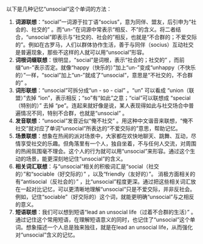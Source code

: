 以下是几种记忆“unsocial”这个单词的方法：
1. **词源联想**：“social”一词源于拉丁语“socius”，意为同伴、盟友，后引申为“社会的、社交的” 。而“un-”在词源中常表示“相反、不”的含义。将二者结合，“unsocial”即表示与“社交的、社会的”相反，也就是“不合群的；不爱交际的”。例如在古罗马，人们以群体协作生活，善于与同伴（socius）互动社交是普遍现象，那些不这样的人就可以用“unsocial”形容。
2. **词根词缀联想**：很明显，“social”是词根，表示“社会的；社交的” ，而前缀“un-”表示否定。就像“happy（快乐的）”加上“un-”变成“unhappy（不快乐的）”一样，“social”加上“un-”就成了“unsocial”，意思是“不社交的，不合群的” 。 
3. **词形联想**：“unsocial”可拆分成“un - so - cial” 。“un” 可以看成 “union（联盟）”去掉 “ion”，表示相反；“so”有“如此”之意；“cial”可以联想成 “special（特别的）” 去掉 “pe”。连起来就好像是说，某人表现得如此与社交场合中普遍情况不同，特别不合群，也就是“unsocial” 。 
4. **发音联想**：“unsocial”发音近似“俺不社交” 。用这种中文谐音来联想，“俺不社交”就对应了单词“unsocial”所表达的“不爱交际的”意思，帮助记忆。 
5. **场景联想**：想象在热闹的派对场景中，大家都在欢快地聊天、跳舞、互动，尽情享受社交的乐趣。但角落里有一个人，独自坐着，不与任何人交流，对周围的热闹氛围毫不理会。这个人的行为就可以用“unsocial”来形容。通过这个生动的场景，能更深刻地记住“unsocial”的含义。 
6. **相关词汇联想**：与“unsocial”相关的积极词汇是“social（社交的）”和“sociable（好交际的）” ，以及“friendly（友好的）”。 消极方面相关的有“antisocial（反社会的）” ，比“unsocial”程度更深。通过把这些相关词汇放在一起对比记忆，可以更清晰地理解“unsocial”只是不爱交际，并非反社会。例如，记住“sociable”（好交际的）这个词，就能更明确“unsocial”与之相反的意义。 
7. **短语联想**：我们可以想到短语“lead an unsocial life（过着不合群的生活）” 。通过记住这个常用短语，在理解短语意义的同时，也记住了“unsocial”这个单词。想象描述一个人总是独来独往，就是在lead an unsocial life，从而强化对“unsocial”含义的记忆。 